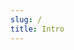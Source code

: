 ```yaml
---
slug: /
title: Intro
---
```


<!-- import DocCardList from '@theme/DocCardList';

<DocCardList /> -->
